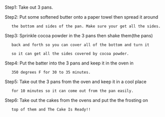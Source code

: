Step1: Take out 3 pans.

Step2: Put some softened butter onto a paper towel then spread it around 
       
       the bottom and sides of the pan. Make sure your get all the sides.

Step3: Sprinkle cocoa powder in the 3 pans then shake them(the pans)

       back and forth so you can cover all of the bottom and turn it 

       so it can get all the sides covered by cocoa powder.

Step4: Put the batter into the 3 pans and keep it in the oven in 

       350 degrees F for 30 to 35 minutes.

Step5: Take out the 3 pans from the oven and keep it in a cool place

       for 10 minutes so it can come out from the pan easily.

Step6: Take out the cakes from the ovens and put the the frosting on

       top of them and The Cake Is Ready!!